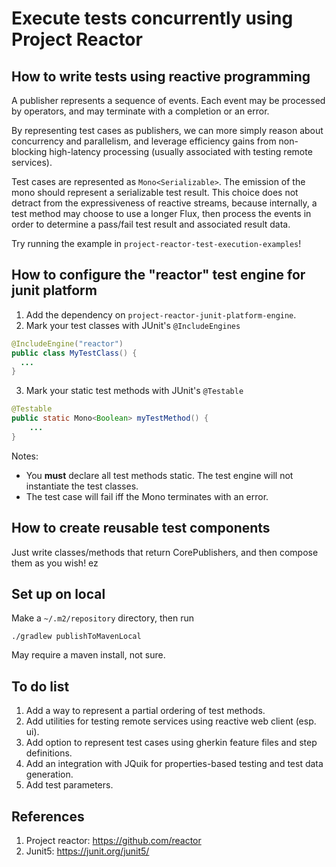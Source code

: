 # Execute tests concurrently using Project Reactor

## How to write tests using reactive programming
A publisher represents a sequence of events. Each event may be processed by operators, and 
may terminate with a completion or an error.

By representing test cases as publishers,
we can more simply reason about concurrency and parallelism, and leverage efficiency gains
from non-blocking high-latency processing (usually associated with testing remote services).

Test cases are represented as `Mono<Serializable>`. The emission of the mono should
represent a serializable test result. This choice does not detract from the expressiveness of 
reactive streams, because internally, a test method may choose to use a longer Flux, then process
the events in order to determine a pass/fail test result and associated result data.

Try running the example in `project-reactor-test-execution-examples`! 

## How to configure the "reactor" test engine for junit platform
1. Add the dependency on `project-reactor-junit-platform-engine`.
2. Mark your test classes with JUnit's `@IncludeEngines`
```java
@IncludeEngine("reactor")
public class MyTestClass() {
  ...
}
```
3. Mark your static test methods with JUnit's `@Testable`
```java
@Testable
public static Mono<Boolean> myTestMethod() {
    ...
}
```

Notes:
- You **must** declare all test methods static. The test engine will not instantiate the test classes.
- The test case will fail iff the Mono terminates with an error.

## How to create reusable test components

Just write classes/methods that return CorePublishers, and then compose them as you wish! ez

## Set up on local
Make a `~/.m2/repository` directory, then run
```shell
./gradlew publishToMavenLocal
```

May require a maven install, not sure.

## To do list

1. Add a way to represent a partial ordering of test methods.
2. Add utilities for testing remote services using reactive web client (esp. ui).
3. Add option to represent test cases using gherkin feature files and step definitions.
4. Add an integration with JQuik for properties-based testing and test data generation.
5. Add test parameters.

## References

1. Project reactor: https://github.com/reactor
2. Junit5: https://junit.org/junit5/
